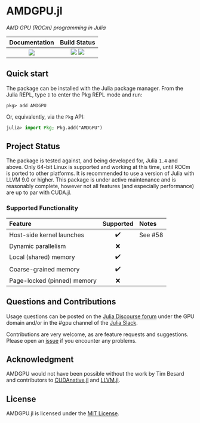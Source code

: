 # AMDGPU.jl

*AMD GPU (ROCm) programming in Julia*

| **Documentation**                                                       | **Build Status**                                              |
|:---------------------------------------:|:-------------------------------------------------------------:|
| [![][docs-master-img]][docs-master-url] | [![][gitlab-img]][gitlab-url] [![][codecov-img]][codecov-url] |

[gitlab-img]: https://gitlab.com/JuliaGPU/AMDGPU.jl/badges/master/pipeline.svg
[gitlab-url]: https://gitlab.com/JuliaGPU/AMDGPU.jl/commits/master

[codecov-img]: https://codecov.io/gh/JuliaGPU/AMDGPU.jl/branch/master/graph/badge.svg
[codecov-url]: https://codecov.io/gh/JuliaGPU/AMDGPU.jl

[docs-master-img]: https://img.shields.io/badge/docs-master-blue.svg
[docs-master-url]: https://juliagpu.gitlab.io/AMDGPU.jl/



## Quick start

The package can be installed with the Julia package manager.
From the Julia REPL, type `]` to enter the Pkg REPL mode and run:

```
pkg> add AMDGPU
```

Or, equivalently, via the `Pkg` API:

```julia
julia> import Pkg; Pkg.add("AMDGPU")
```


## Project Status

The package is tested against, and being developed for, Julia `1.4` and above.
Only 64-bit Linux is supported and working at this time, until ROCm is ported
to other platforms. It is recommended to use a version of Julia with LLVM 9.0
or higher.  This package is under active maintenance and is reasonably
complete, however not all features (and especially performance) are up to par
with CUDA.jl.

### Supported Functionality

| Feature | Supported | Notes |
|:---|:---:|:---|
| Host-side kernel launches | :heavy_check_mark: | See #58 |
| Dynamic parallelism | :x: |
| Local (shared) memory | :heavy_check_mark: |
| Coarse-grained memory | :heavy_check_mark: |
| Page-locked (pinned) memory | :x: |

## Questions and Contributions

Usage questions can be posted on the [Julia Discourse
forum](https://discourse.julialang.org/c/domain/gpu) under the GPU domain and/or in the #gpu
channel of the [Julia Slack](https://julialang.org/community/).

Contributions are very welcome, as are feature requests and suggestions. Please open an
[issue](https://github.com/JuliaGPU/AMDGPU.jl/issues) if you encounter any problems.

## Acknowledgment

AMDGPU would not have been possible without the work by Tim Besard and
contributors to [CUDAnative.jl](https://github.com/JuliaGPU/CUDAnative.jl) and
[LLVM.jl](https://github.com/maleadt/LLVM.jl).

## License

AMDGPU.jl is licensed under the [MIT License](LICENSE.md).
